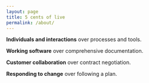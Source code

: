 ```yaml
---
layout: page
title: 5 cents of live
permalink: /about/
---
```


**Individuals and interactions** over processes and tools.

**Working software** over comprehensive documentation.

**Customer collaboration** over contract negotiation.

**Responding to change** over following a plan.
